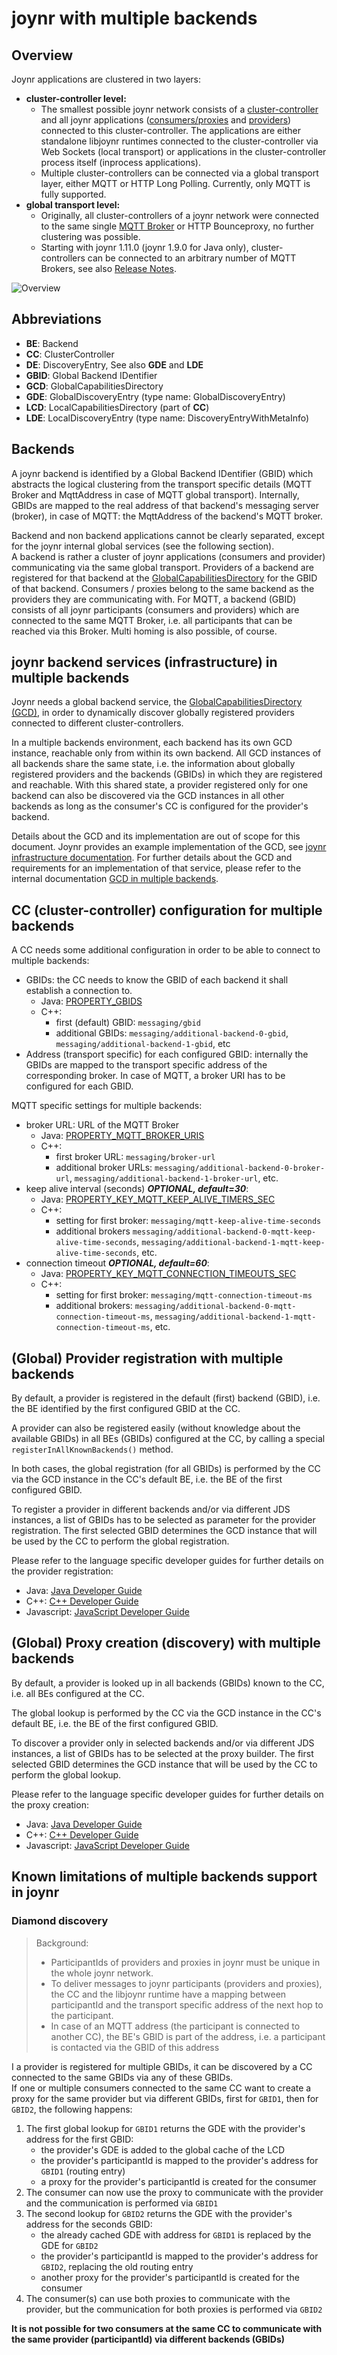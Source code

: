 # joynr with multiple backends

## Overview

Joynr applications are clustered in two layers:
* **cluster-controller level:**
  * The smallest possible joynr network consists of a [cluster-controller](using_joynr.md#cluster-controller) and all joynr applications ([consumers/proxies](using_joynr.md#consumer) and [providers](using_joynr.md#provider)) connected to this cluster-controller. The applications are either standalone libjoynr runtimes connected to the cluster-controller via Web Sockets (local transport) or applications in the cluster-controller process itself (inprocess applications).
  * Multiple cluster-controllers can be connected via a global transport layer, either MQTT or HTTP Long Polling. Currently, only MQTT is fully supported.
* **global transport level:**
  * Originally, all cluster-controllers of a joynr network were connected to the same single [MQTT Broker](using_joynr.md#mqtt-broker) or HTTP Bounceproxy, no further clustering was possible.
  * Starting with joynr 1.11.0 (joynr 1.9.0 for Java only), cluster-controllers can be connected to an arbitrary number of MQTT Brokers, see also [Release Notes](ReleaseNotes.md).

![Overview](images/multiple-backends_draw.io.png)


## Abbreviations

* **BE**: Backend
* **CC**: ClusterController
* **DE**: DiscoveryEntry, See also **GDE** and **LDE**
* **GBID**: Global Backend IDentifier
* **GCD**: GlobalCapabilitiesDirectory
* **GDE**: GlobalDiscoveryEntry (type name: GlobalDiscoveryEntry)
* **LCD**: LocalCapabilitiesDirectory (part of **CC**)
* **LDE**: LocalDiscoveryEntry (type name: DiscoveryEntryWithMetaInfo)

## Backends

A joynr backend is identified by a Global Backend IDentifier (GBID) which abstracts the logical clustering from the transport specific details (MQTT Broker and MqttAddress in case of MQTT global transport). Internally, GBIDs are mapped to the real address of that backend's messaging server (broker), in case of MQTT: the MqttAddress of the backend's MQTT broker.

Backend and non backend applications cannot be clearly separated, except for the joynr internal global services (see the following section).  
A backend is rather a cluster of joynr applications (consumers and provider) communicating via the same global transport. Providers of a backend are registered for that backend at the [GlobalCapabilitiesDirectory](using_joynr.md#capabilities-discovery-directory) for the GBID of that backend. Consumers / proxies belong to the same backend as the providers they are communicating with. For MQTT, a backend (GBID) consists of all joynr participants (consumers and providers) which are connected to the same MQTT Broker, i.e. all participants that can be reached via this Broker. Multi homing is also possible, of course.


## joynr backend services (infrastructure) in multiple backends

Joynr needs a global backend service, the [GlobalCapabilitiesDirectory (GCD)](using_joynr.md#capabilities-discovery-directory), in order to dynamically discover globally registered providers connected to different cluster-controllers.

In a multiple backends environment, each backend has its own GCD instance, reachable only from within its own backend. All GCD instances of all backends share the same state, i.e. the information about globally registered providers and the backends (GBIDs) in which they are registered and reachable. With this shared state, a provider registered only for one backend can also be discovered via the GCD instances in all other backends as long as the consumer's CC is configured for the provider's backend.

Details about the GCD and its implementation are out of scope for this document. Joynr provides an example implementation of the GCD, see [joynr infrastructure documentation](infrastructure.md). For further details about the GCD and requirements for an implementation of that service, please refer to the internal documentation [GCD in multiple backends](../docs/gcd-in-multiple-be.md).


## CC (cluster-controller) configuration for multiple backends

A CC needs some additional configuration in order to be able to connect to multiple backends:
* GBIDs: the CC needs to know the GBID of each backend it shall establish a connection to.
  * Java: [PROPERTY_GBIDS](JavaSettings.md#property_gbids)
  * C\+\+:
    * first (default) GBID: `messaging/gbid`
    * additional GBIDs: `messaging/additional-backend-0-gbid`, `messaging/additional-backend-1-gbid`, etc
* Address (transport specific) for each configured GBID: internally the GBIDs are mapped to the transport specific address of the corresponding broker. In case of MQTT, a broker URI has to be configured for each GBID.

MQTT specific settings for multiple backends:
* broker URL: URL of the MQTT Broker
  * Java: [PROPERTY_MQTT_BROKER_URIS](JavaSettings.md#property_mqtt_broker_uris)
  * C\+\+:
    * first broker URL: `messaging/broker-url`
    * additional broker URLs: `messaging/additional-backend-0-broker-url`,
      `messaging/additional-backend-1-broker-url`, etc.
* keep alive interval (seconds) ***OPTIONAL, default=30***:
  * Java: [PROPERTY_KEY_MQTT_KEEP_ALIVE_TIMERS_SEC](JavaSettings.md#property_key_mqtt_keep_alive_timers_sec)
  * C\+\+:
    * setting for first broker: `messaging/mqtt-keep-alive-time-seconds`
    * additional brokers `messaging/additional-backend-0-mqtt-keep-alive-time-seconds`,
      `messaging/additional-backend-1-mqtt-keep-alive-time-seconds`, etc.
* connection timeout ***OPTIONAL, default=60***:
  * Java: [PROPERTY_KEY_MQTT_CONNECTION_TIMEOUTS_SEC](JavaSettings.md#property_key_mqtt_connection_timeouts_sec)
  * C\+\+:
    * setting for first broker: `messaging/mqtt-connection-timeout-ms`
    * additional brokers: `messaging/additional-backend-0-mqtt-connection-timeout-ms`,
      `messaging/additional-backend-1-mqtt-connection-timeout-ms`, etc.


## (Global) Provider registration with multiple backends

By default, a provider is registered in the default (first) backend (GBID), i.e. the BE identified by the first configured GBID at the CC.

A provider can also be registered easily (without knowledge about the available GBIDs) in all BEs (GBIDs) configured at the CC, by calling a special `registerInAllKnownBackends()` method.

In both cases, the global registration (for all GBIDs) is performed by the CC via the GCD instance in the CC's default BE, i.e. the BE of the first configured GBID.

To register a provider in different backends and/or via different JDS instances, a list of GBIDs has to be selected as parameter for the provider registration. The first selected GBID determines the GCD instance that will be used by the CC to perform the global registration.

Please refer to the language specific developer guides for further details on the provider registration:
* Java: [Java Developer Guide](wiki/java.md#building-a-java-provider-application)
* C\+\+: [C++ Developer Guide](wiki/cplusplus.md#registering-provider)
* Javascript: [JavaScript Developer Guide](wiki/javascript.md#building-a-javascript-provider-application)


## (Global) Proxy creation (discovery) with multiple backends

By default, a provider is looked up in all backends (GBIDs) known to the CC, i.e. all BEs configured at the CC.

The global lookup is performed by the CC via the GCD instance in the CC's default BE, i.e. the BE of the first configured GBID.

To discover a provider only in selected backends and/or via different JDS instances, a list of GBIDs has to be selected at the proxy builder. The first selected GBID determines the GCD instance that will be used by the CC to perform the global lookup.

Please refer to the language specific developer guides for further details on the proxy creation:
* Java: [Java Developer Guide](wiki/java.md#building-a-java-consumer-application)
* C\+\+: [C++ Developer Guide](wiki/cplusplus.md#creating-a-proxy)
* Javascript: [JavaScript Developer Guide](wiki/javascript.md#building-a-proxy)


## Known limitations of multiple backends support in joynr


### Diamond discovery

> Background:
> * ParticipantIds of providers and proxies in joynr must be unique in the whole joynr network.
> * To deliver messages to joynr participants (providers and proxies), the CC and the libjoynr runtime have a mapping between participantId and the transport specific address of the next hop to the participant.
> * In case of an MQTT address (the participant is connected to another CC), the BE's GBID is part of the address, i.e. a participant is contacted via the GBID of this address

I a provider is registered for multiple GBIDs, it can be discovered by a CC connected to the same GBIDs via any of these GBIDs.  
If one or multiple consumers connected to the same CC want to create a proxy for the same provider but via different GBIDs, first for `GBID1`, then for `GBID2`, the following happens:
1. The first global lookup for `GBID1` returns the GDE with the provider's address for the first GBID:
   * the provider's GDE is added to the global cache of the LCD
   * the provider's participantId is mapped to the provider's address for `GBID1` (routing entry)
   * a proxy for the provider's participantId is created for the consumer
2. The consumer can now use the proxy to communicate with the provider and the communication is performed via `GBID1`
3. The second lookup for `GBID2` returns the GDE with the provider's address for the seconds GBID:
   * the already cached GDE with address for `GBID1` is replaced by the GDE for `GBID2`
   * the provider's participantId is mapped to the provider's address for `GBID2`, replacing the old routing entry
   * another proxy for the provider's participantId is created for the consumer
4. The consumer(s) can use both proxies to communicate with the provider, but the communication for both proxies is performed via `GBID2`

**It is not possible for two consumers at the same CC to communicate with the same provider (participantId) via different backends (GBIDs)**

